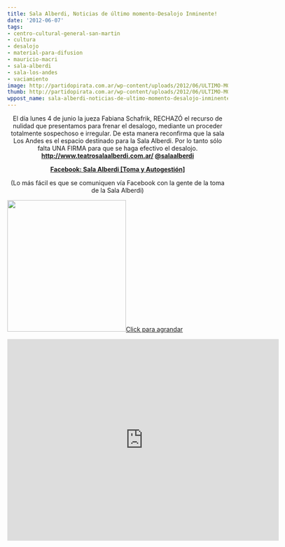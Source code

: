 ```yaml
---
title: Sala Alberdi, Noticias de último momento-Desalojo Inminente!
date: '2012-06-07'
tags:
- centro-cultural-general-san-martin
- cultura
- desalojo
- material-para-difusion
- mauricio-macri
- sala-alberdi
- sala-los-andes
- vaciamiento
image: http://partidopirata.com.ar/wp-content/uploads/2012/06/ULTIMO-MOMENTO.jpg
thumb: http://partidopirata.com.ar/wp-content/uploads/2012/06/ULTIMO-MOMENTO-150x150.jpg
wppost_name: sala-alberdi-noticias-de-ultimo-momento-desalojo-inminente
---
```


<p style="text-align: center;">El día lunes 4 de junio la jueza Fabiana Schafrik, RECHAZÓ el recurso de nulidad que presentamos para frenar el desalogo, mediante un proceder totalmente sospechoso e irregular.
De esta manera reconfirma que la sala Los Andes es el espacio destinado para la Sala Alberdi. Por lo tanto sólo falta UNA FIRMA para que se haga efectivo el desalojo.
<strong><a href="http://www.teatrosalaalberdi.com.ar/" target="_blank">http://www.teatrosalaalberdi.com.ar/</a>
<a href="http://twitter.com/@salaalberdi" target="_blank">@salaalberdi</a></strong></p>
<p style="text-align: center;"><strong><a href="https://www.facebook.com/groups/137809316333324/" target="_blank">Facebook: Sala Alberdi [Toma y Autogestión]</a></strong></p>
<p style="text-align: center;">(Lo más fácil es que se comuniquen vía Facebook con la gente de la toma de la Sala Alberdi)</p>

<a href="http://partidopirata.com.ar/wp-content/uploads/2012/06/ULTIMO-MOMENTO.jpg"><img class="size-medium wp-image-4664 " title="ULTIMO MOMENTO" src="http://partidopirata.com.ar/wp-content/uploads/2012/06/ULTIMO-MOMENTO-271x300.jpg" alt="" width="271" height="300" />Click para agrandar</a>


<iframe width="620" height="460" src="http://www.youtube.com/embed/lgk_AvlDrMY" frameborder="0" allowfullscreen></iframe>
